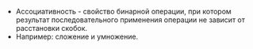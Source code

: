 * Ассоциативность  -  свойство бинарной операции, при котором результат последовательного применения операции не зависит от расстановки скобок.
* Например: сложение и умножение.